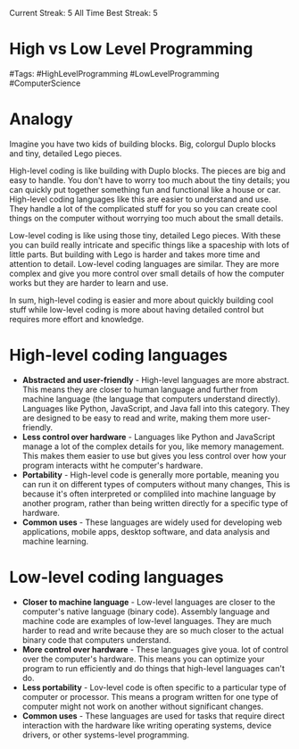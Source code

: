 Current Streak: 5
All Time Best Streak: 5

# High vs Low Level Programming
#Tags: #HighLevelProgramming #LowLevelProgramming #ComputerScience

# Analogy
Imagine you have two kids of building blocks. Big, colorgul Duplo blocks and tiny, detailed Lego pieces. 

High-level coding is like building with Duplo blocks. The pieces are big and easy to handle. You don't have to worry too much about the tiny details; you can quickly put together something fun and functional like a house or car. High-level coding languages like this are easier to understand and use. They handle a lot of the complicated stuff for you so you can create cool things on the computer without worrying too much about the small details. 

Low-level coding is like using those tiny, detailed Lego pieces. With these you can build really intricate and specific things like a spaceship with lots of little parts. But building with Lego is harder and takes more time and attention to detail. Low-level coding languages are similar. They are more complex and give you more control over small details of how the computer works but they are harder to learn and use.

In sum, high-level coding is easier and more about quickly building cool stuff while low-level coding is more about having detailed control but requires more effort and knowledge.

# High-level coding languages
- **Abstracted and user-friendly** - High-level languages are more abstract. This means they are closer to human language and further from machine language (the language that computers understand directly). Languages like Python, JavaScript, and Java fall into this category. They are designed to be easy to read and write, making them more user-friendly.
- **Less control over hardware** - Languages like Python and JavaScript manage a lot of the complex details for you, like memory management. This makes them easier to use but gives you less control over how your program interacts witht he computer's hardware.
- **Portability** - High-level code is generally more portable, meaning you can run it on different types of computers without many changes, This is because it's often interpreted or compliled into machine language by another program, rather than being written directly for a specific type of hardware.
- **Common uses** - These languages are widely used for developing web applications, mobile apps, desktop software, and data analysis and machine learning.

# Low-level coding languages
- **Closer to machine language** - Low-level languages are closer to the computer's native language (binary code). Assembly language and machine code are examples of low-level languages. They are much harder to read and write because they are so much closer to the actual binary code that computers understand.
- **More control over hardware** - These languages give youa. lot of control over the computer's hardware. This means you can optimize your program to run efficiently and do things that high-level languages can't do.
- **Less portability** - Lov-level code is often specific to a particular type of computer or processor. This means a program written for one type of computer might not work on another without significant changes.
- **Common uses** - These languages are used for tasks that require direct interaction with the hardware like writing operating systems, device drivers, or other systems-level programming.